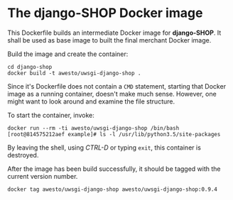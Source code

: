 # The django-SHOP Docker image

This Dockerfile builds an intermediate Docker image for **django-SHOP**. It shall be used as
base image to built the final merchant Docker image.

Build the image and create the container:

```
cd django-shop
docker build -t awesto/uwsgi-django-shop .
```

Since it's Dockerfile does not contain a ``CMD`` statement, starting that Docker image as a running
container, doesn't make much sense. However, one might want to look around and examine the file
structure.

To start the container, invoke:

```
docker run --rm -ti awesto/uwsgi-django-shop /bin/bash
[root@814575212aef example]# ls -l /usr/lib/python3.5/site-packages
```

By leaving the shell, using *CTRL-D* or typing ``exit``, this container is destroyed.


After the image has been build successfully, it should be tagged with the current version
number.

```
docker tag awesto/uwsgi-django-shop awesto/uwsgi-django-shop:0.9.4
```
